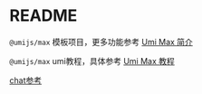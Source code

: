 # README

`@umijs/max` 模板项目，更多功能参考 [Umi Max 简介](https://umijs.org/docs/max/introduce)

`@umijs/max` umi教程，具体参考 [Umi Max 教程](https://juejin.cn/column/7260497164697993273)

[chat参考](https://github.com/79E/ChatGpt-Web/blob/master/src/pages/chat/index.tsx#L395)